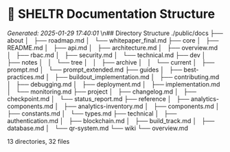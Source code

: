 # 🌳 SHELTR Documentation Structure
*Generated: 2025-01-29 17:40:01*
\n## Directory Structure
./public/docs
├── about
│   ├── roadmap.md
│   └── whitepaper_final.md
├── core
│   ├── README.md
│   ├── api.md
│   ├── architecture.md
│   ├── overview.md
│   ├── rbac.md
│   ├── security.md
│   └── technical.md
├── dev
│   ├── notes
│   │   └── tree
│   │       ├── archive
│   │       └── current
│   ├── prompt.md
│   └── prompt_extended.md
├── guides
│   ├── best-practices.md
│   ├── buildout_implementation.md
│   ├── contributing.md
│   ├── debugging.md
│   ├── deployment.md
│   ├── implementation.md
│   └── monitoring.md
├── project
│   ├── changelog.md
│   ├── checkpoint.md
│   └── status_report.md
├── reference
│   ├── analytics-components.md
│   ├── analytics-inventory.md
│   ├── components.md
│   ├── constants.md
│   └── types.md
├── technical
│   ├── authentication.md
│   ├── blockchain.md
│   ├── build_track.md
│   ├── database.md
│   └── qr-system.md
└── wiki
    └── overview.md

13 directories, 32 files
